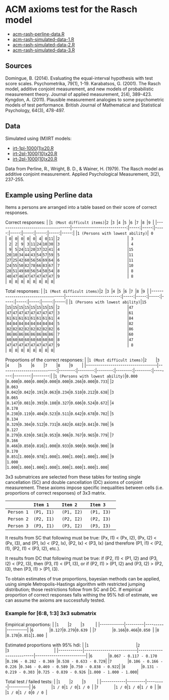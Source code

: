 ACM axioms test for the Rasch model
===================================

 - [acm-rash-perline-data.R](../blobl/master/models/acm-rasch/acm-rash-perline-data.R)
 - [acm-rash-simulated-data-1.R](../blobl/master/models/acm-rasch/acm-rash-simulated-data-1.R)
 - [acm-rash-simulated-data-2.R](../blobl/master/models/acm-rasch/acm-rash-simulated-data-2.R)
 - [acm-rash-simulated-data-3.R](../blobl/master/models/acm-rasch/acm-rash-simulated-data-3.R)

## Sources

Domingue, B. (2014). Evaluating the equal-interval hypothesis with test score scales. Psychometrika, 79(1), 1-19.
Karabatsos, G. (2001). The Rasch model, additive conjoint measurement, and new models of probabilistic measurement theory. Journal of applied measurement, 2(4), 389-423.
Kyngdon, A. (2011). Plausible measurement analogies to some psychometric models of test performance. British Journal of Mathematical and Statistical Psychology, 64(3), 478-497.

## Data

Simulated using (M)IRT models:
- [irt-1pl-1000(1)x20.R](../blob/master/data/irt-1pl-1000(1)x20.R)
- [irt-2pl-1000(10)x20.R](../blob/master/data/irt-2pl-1000(10)x20.R)
- [irt-2pl-1000(10)x20.R](../blob/master/data/irt-2pl-1000(10)x20.R)

Data from Perline, R., Wright, B. D., & Wainer, H. (1979). The Rasch model as additive conjoint measurement. Applied Psychological Measurement, 3(2), 237-255.


## Example using Perline data

Items a persons are arranged into a table based on their score of correct responses.

Correct responses:
|                                   |` 1 (Most difficult items) `|` 2  `|` 3  `|` 4  `|` 5  `|` 6  `|` 7  `|` 8  `|` 9  `|
|-----------------------------------|---------------------------:|-----:|-----:|-----:|-----:|-----:|-----:|-----:|-----:|
|` 1 (Persons with lowest ability) `|`  0                       `|`  0 `|`  0 `|`  0 `|`  0 `|`  0 `|`  4 `|`  0 `|` 11 `|
|` 2                               `|`  3                       `|`  2 `|`  2 `|`  9 `|`  3 `|` 11 `|` 24 `|` 10 `|` 30 `|
|` 3                               `|`  4                       `|`  9 `|`  5 `|` 24 `|` 11 `|` 20 `|` 37 `|` 32 `|` 41 `|
|` 4                               `|` 15                       `|` 20 `|` 10 `|` 34 `|` 44 `|` 43 `|` 54 `|` 57 `|` 59 `|
|` 5                               `|` 11                       `|` 27 `|` 25 `|` 42 `|` 60 `|` 56 `|` 56 `|` 69 `|` 64 `|
|` 6                               `|` 11                       `|` 24 `|` 55 `|` 50 `|` 82 `|` 78 `|` 66 `|` 83 `|` 67 `|
|` 7                               `|` 10                       `|` 28 `|` 51 `|` 49 `|` 60 `|` 56 `|` 54 `|` 58 `|` 54 `|
|` 8                               `|`  8                       `|` 40 `|` 47 `|` 46 `|` 47 `|` 47 `|` 47 `|` 47 `|` 47 `|
|` 9                               `|`  8                       `|`  8 `|`  8 `|`  8 `|`  8 `|`  8 `|`  8 `|`  8 `|`  8 `|
           
Total responses:
|                                   |` 1 (Most difficult items) `|` 2  `|` 3  `|` 4  `|` 5  `|` 6  `|` 7  `|` 8  `|` 9  `|
|-----------------------------------|---------------------------:|-----:|-----:|-----:|-----:|-----:|-----:|-----:|-----:|
|` 1 (Persons with lowest ability) `|` 15                       `|` 15 `|` 15 `|` 15 `|` 15 `|` 15 `|` 15 `|` 15 `|` 15 `|
|` 2                               `|` 47                       `|` 47 `|` 47 `|` 47 `|` 47 `|` 47 `|` 47 `|` 47 `|` 47 `|
|` 3                               `|` 61                       `|` 61 `|` 61 `|` 61 `|` 61 `|` 61 `|` 61 `|` 61 `|` 61 `|
|` 4                               `|` 84                       `|` 84 `|` 84 `|` 84 `|` 84 `|` 84 `|` 84 `|` 84 `|` 84 `|
|` 5                               `|` 82                       `|` 82 `|` 82 `|` 82 `|` 82 `|` 82 `|` 82 `|` 82 `|` 82 `|
|` 6                               `|` 86                       `|` 86 `|` 86 `|` 86 `|` 86 `|` 86 `|` 86 `|` 86 `|` 86 `|
|` 7                               `|` 60                       `|` 60 `|` 60 `|` 60 `|` 60 `|` 60 `|` 60 `|` 60 `|` 60 `|
|` 8                               `|` 47                       `|` 47 `|` 47 `|` 47 `|` 47 `|` 47 `|` 47 `|` 47 `|` 47 `|
|` 9                               `|`  8                       `|`  8 `|`  8 `|`  8 `|`  8 `|`  8 `|`  8 `|`  8 `|`  8 `|

Proportions of the correct responses:
|                                   |` 1 (Most difficult items) `|` 2     `|` 3     `|` 4     `|` 5     `|` 6     `|` 7     `|` 8     `|` 9     `|
|-----------------------------------|---------------------------:|--------:|--------:|--------:|--------:|--------:|--------:|--------:|--------:|
|` 1 (Persons with lowest ability) `|` 0.000                    `|` 0.000 `|` 0.000 `|` 0.000 `|` 0.000 `|` 0.000 `|` 0.266 `|` 0.000 `|` 0.733 `|
|` 2                               `|` 0.063                    `|` 0.042 `|` 0.042 `|` 0.191 `|` 0.063 `|` 0.234 `|` 0.510 `|` 0.212 `|` 0.638 `|
|` 3                               `|` 0.065                    `|` 0.147 `|` 0.081 `|` 0.393 `|` 0.180 `|` 0.327 `|` 0.606 `|` 0.524 `|` 0.672 `|
|` 4                               `|` 0.178                    `|` 0.238 `|` 0.119 `|` 0.404 `|` 0.523 `|` 0.511 `|` 0.642 `|` 0.678 `|` 0.702 `|
|` 5                               `|` 0.134                    `|` 0.329 `|` 0.304 `|` 0.512 `|` 0.731 `|` 0.682 `|` 0.682 `|` 0.841 `|` 0.780 `|
|` 6                               `|` 0.127                    `|` 0.279 `|` 0.639 `|` 0.581 `|` 0.953 `|` 0.906 `|` 0.767 `|` 0.965 `|` 0.779 `|
|` 7                               `|` 0.166                    `|` 0.466 `|` 0.850 `|` 0.816 `|` 1.000 `|` 0.933 `|` 0.900 `|` 0.966 `|` 0.900 `|
|` 8                               `|` 0.170                    `|` 0.851 `|` 1.000 `|` 0.978 `|` 1.000 `|` 1.000 `|` 1.000 `|` 1.000 `|` 1.000 `|
|` 9                               `|` 1.000                    `|` 1.000 `|` 1.000 `|` 1.000 `|` 1.000 `|` 1.000 `|` 1.000 `|` 1.000 `|` 1.000 `|

3x3 submatrices are selected from these tables for testing single cancellation (SC) and double cancellation (DC) axioms of conjoint measurement. These axioms impose specific inequalities between cells (i.e. proportions of correct responses) of 3x3 matrix.

|            |` Item 1    `|` Item 2    `|` Item 3    `|
|------------|-------------|-------------|-------------|
|` Person 1 `|` (P1, I1)  `|` (P1, I2)  `|` (P1, I3)  `|
|` Person 2 `|` (P2, I1)  `|` (P2, I2)  `|` (P2, I3)  `|
|` Person 3 `|` (P3, I1)  `|` (P3, I2)  `|` (P3, I3)  `|

It results from SC that following must be true: (Px, I1) < (Px, I2), (Px, I2) < (Px, I3), and (P1, Ix) < (P2, Ix), (P2, Ix) < (P3, Ix) (and therefore (P1, I1) < (P2, I1), (P2, I1) < (P3, I2), etc.).

It results from DC that following must be true: if (P2, I1) < (P1, I2) and (P3, I2) < (P2, I3), then (P3, I1) < (P1, I3), or if (P2, I1) > (P1, I2) and (P3, I2) > (P2, I3), then (P3, I1) > (P1, I3).

To obtain estimates of true proportions, bayesian methods can be applied, using simple Metropolis-Hastings algorithm with restricted jumping distribution; those restrictions follow from SC and DC. If empirical proportion of correct responses falls withing the 95% hdi of estimate, we can assume the axioms are successfully tested.

### Example for [6:8, 1:3] 3x3 submatrix

Empirical proportions:
|            |` 1     `|` 2     `|` 3      `|
|------------|---------|---------|----------|
|` 6        `|` 0.127 `|` 0.279 `|` 0.639  `|
|` 7        `|` 0.166 `|` 0.466 `|` 0.850  `|
|` 8        `|` 0.170 `|` 0.851 `|` 1.000  `|

Estimated proportions with 95% hdi:
|            |` 1                      `|` 2                      `|` 3                     `|
|------------|--------------------------|--------------------------|-------------------------|
|` 6        `|` 0.067 - 0.117 - 0.170  `|` 0.196 - 0.282 - 0.369  `|` 0.538 - 0.633 - 0.729 `|
|` 7        `|` 0.106 - 0.166 - 0.226  `|` 0.346 - 0.469 - 0.589  `|` 0.750 - 0.838 - 0.922 `|
|` 8        `|` 0.131 - 0.219 - 0.303  `|` 0.725 - 0.839 - 0.926  `|` 1.000 - 1.000 - 1.000 `|

Total test / failed tests:
|            |` 1     `|` 2     `|` 3      `|
|------------|---------|---------|----------|
|` 6        `|` 1 / 0 `|` 1 / 0 `|` 1 / 0  `|
|` 7        `|` 1 / 0 `|` 1 / 0 `|` 1 / 0  `|
|` 8        `|` 1 / 0 `|` 1 / 0 `|` 0 / 0  `|
